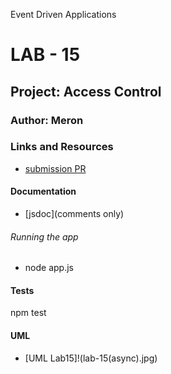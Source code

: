 
Event Driven Applications
# LAB - 15

## Project: Access Control

### Author: Meron

### Links and Resources
* [submission PR](https://github.com/meron-401n14/lab-15/pull/2)

#### Documentation

* [jsdoc](comments only)


###### Running the app
* node app.js <path-to-my-file>

#### Tests
npm test 

#### UML
* [UML Lab15]!(lab-15(async).jpg)













